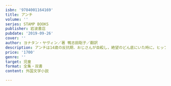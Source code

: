 ```yaml
---
isbn: '9784001164169'
title: アンチ
volume: ''
series: STAMP BOOKS
publisher: 岩波書店
pubdate: '2019-09-26'
cover: ''
author: ヨナタン・ヤヴィン／著 鴨志田聡子／翻訳
description: アンチは14歳の反抗期．おじさんが自殺し，絶望のどん底にいた時に，ヒップホップに心をつかまれた．
price: '1700'
genre: ''
target: 児童
format: 全集・双書
content: 外国文学小説

---
```

